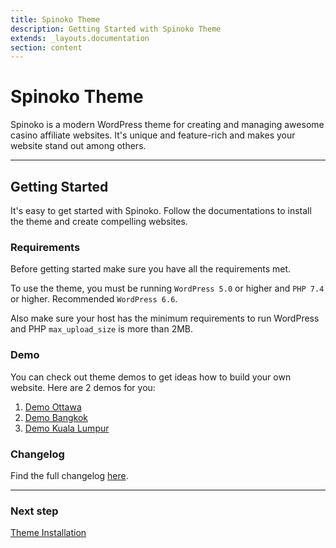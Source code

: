 ```yaml
---
title: Spinoko Theme
description: Getting Started with Spinoko Theme
extends: _layouts.documentation
section: content
---
```


# Spinoko Theme

Spinoko is a modern WordPress theme for creating and managing awesome casino affiliate websites. It's unique and feature-rich and makes your website stand out among others.

---

## Getting Started

It's easy to get started with Spinoko. Follow the documentations to install the theme and create compelling websites.

### Requirements

Before getting started make sure you have all the requirements met.

To use the theme, you must be running `WordPress 5.0` or higher and `PHP 7.4` or higher. Recommended `WordPress 6.6`.

Also make sure your host has the minimum requirements to run WordPress and PHP `max_upload_size` is more than 2MB.

### Demo

You can check out theme demos to get ideas how to build your own website.
Here are 2 demos for you:

1. [Demo Ottawa](https://demos.dinomatic.com/ottawa/)
1. [Demo Bangkok](https://demos.dinomatic.com/bangkok/)
1. [Demo Kuala Lumpur](https://demos.dinomatic.com/bangkok/)

### Changelog

Find the full changelog [here](https://dinomatic.com/themes/spinoko/changelog).

---

### Next step

[Theme Installation](/docs/spinoko/installation/)
